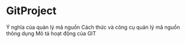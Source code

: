# GitProject
Ý nghĩa của quản lý mã nguồn
Cách thức và công cụ quản lý mã nguồn thông dụng
Mô tả hoạt động của GIT